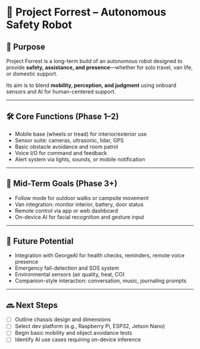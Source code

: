 # 🤖 Project Forrest – Autonomous Safety Robot

## 🌟 Purpose
Project Forrest is a long-term build of an autonomous robot designed to provide **safety, assistance, and presence**—whether for solo travel, van life, or domestic support.

Its aim is to blend **mobility, perception, and judgment** using onboard sensors and AI for human-centered support.

---

## 🛠️ Core Functions (Phase 1–2)
- Mobile base (wheels or tread) for interior/exterior use
- Sensor suite: cameras, ultrasonic, lidar, GPS
- Basic obstacle avoidance and room patrol
- Voice I/O for command and feedback
- Alert system via lights, sounds, or mobile notification

---

## 🔄 Mid-Term Goals (Phase 3+)
- Follow mode for outdoor walks or campsite movement
- Van integration: monitor interior, battery, door status
- Remote control via app or web dashboard
- On-device AI for facial recognition and gesture input

---

## 🧠 Future Potential
- Integration with GeorgeAI for health checks, reminders, remote voice presence
- Emergency fall-detection and SOS system
- Environmental sensors (air quality, heat, CO)
- Companion-style interaction: conversation, music, journaling prompts

---

## 🔜 Next Steps
- [ ] Outline chassis design and dimensions
- [ ] Select dev platform (e.g., Raspberry Pi, ESP32, Jetson Nano)
- [ ] Begin basic mobility and object avoidance tests
- [ ] Identify AI use cases requiring on-device inference
